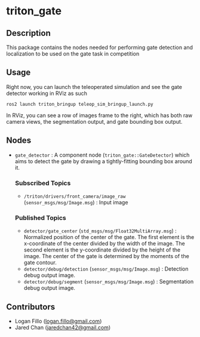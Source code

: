 # triton_gate
## Description

This package contains the nodes needed for performing gate detection and localization to be used on the gate task in competition

## Usage

Right now, you can launch the teleoperated simulation and see the gate detector working in RViz as such

    ros2 launch triton_bringup teleop_sim_bringup_launch.py

In RViz, you can see a row of images frame to the right, which has both raw camera views, the segmentation output, and gate bounding box output.

## Nodes

- `gate_detector` : A component node (`triton_gate::GateDetector`) which aims to detect the gate by drawing a tightly-fitting bounding box around it.
    ### Subscribed Topics
    - `/triton/drivers/front_camera/image_raw` (`sensor_msgs/msg/Image.msg`) : Input image
    
    ### Published Topics
    - `detector/gate_center` (`std_msgs/msg/Float32MultiArray.msg`) : Normalized position of the center of the gate. The first element is the x-coordinate of the center divided by the width of the image. The second element is the y-coordinate divided by the height of the image. The center of the gate is determined by the moments of the gate contour. 
    - `detector/debug/detection` (`sensor_msgs/msg/Image.msg`) : Detection debug output image.
    - `detector/debug/segment` (`sensor_msgs/msg/Image.msg`) : Segmentation debug output image.

## Contributors

- Logan Fillo (logan.fillo@gmail.com)
- Jared Chan (jaredchan42@gmail.com)
